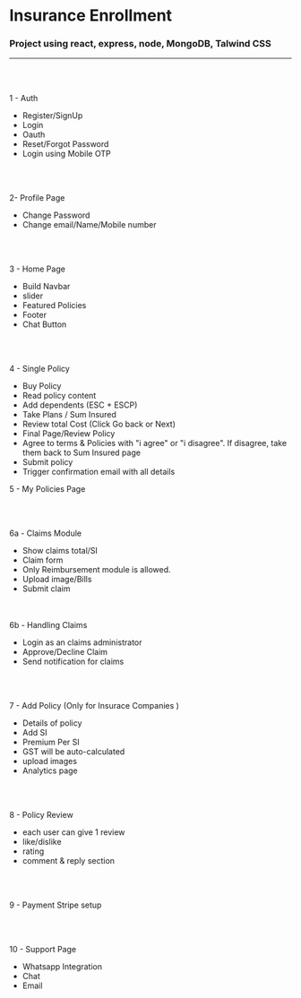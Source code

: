 # Insurance Enrollment

### Project using react, express, node, MongoDB, Talwind CSS

---

<br/><br/>

1 - Auth

- Register/SignUp
- Login
- Oauth
- Reset/Forgot Password
- Login using Mobile OTP

<br/><br/>

2- Profile Page

- Change Password
- Change email/Name/Mobile number

<br/><br/>

3 - Home Page

- Build Navbar
- slider
- Featured Policies
- Footer
- Chat Button

<br/><br/>

4 - Single Policy

- Buy Policy
- Read policy content
- Add dependents (ESC + ESCP)
- Take Plans / Sum Insured
- Review total Cost (Click Go back or Next)
- Final Page/Review Policy
- Agree to terms & Policies with "i agree" or "i disagree". If disagree, take them back to Sum Insured page
- Submit policy
- Trigger confirmation email with all details

5 - My Policies Page

<br/><br/>

6a - Claims Module

- Show claims total/SI
- Claim form
- Only Reimbursement module is allowed.
- Upload image/Bills
- Submit claim

<br/><br/>
6b - Handling Claims

- Login as an claims administrator
- Approve/Decline Claim
- Send notification for claims

<br/><br/>

7 - Add Policy (Only for Insurace Companies )

- Details of policy
- Add SI
- Premium Per SI
- GST will be auto-calculated
- upload images
- Analytics page

<br/><br/>

8 - Policy Review

- each user can give 1 review
- like/dislike
- rating
- comment & reply section

<br/><br/>

9 - Payment Stripe setup

<br/><br/>

10 - Support Page

- Whatsapp Integration
- Chat
- Email
